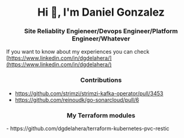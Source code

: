 <h1 align="center">Hi 👋, I'm Daniel Gonzalez</h1>
<h3 align="center">Site Reliablity Engieneer/Devops Engineer/Platform Engineer/Whatever</h3>

If you want to know about my experiences you can check [https://www.linkedin.com/in/dgdelahera/](https://www.linkedin.com/in/dgdelahera/)

<h3 align="center">Contributions</h3>

- https://github.com/strimzi/strimzi-kafka-operator/pull/3453
- https://github.com/reinoudk/go-sonarcloud/pull/6

<h3 align="center">My Terraform modules</h3>
- https://github.com/dgdelahera/terraform-kubernetes-pvc-restic
